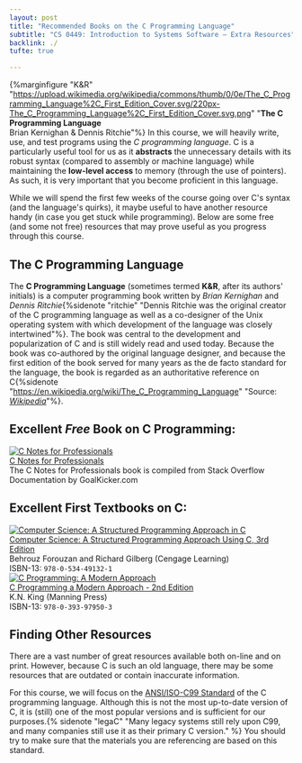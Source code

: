 ```yaml
---
layout: post
title: "Recommended Books on the C Programming Language"
subtitle: "CS 0449: Introduction to Systems Software — Extra Resources"
backlink: ./
tufte: true

---
```

{%marginfigure "K&R" "https://upload.wikimedia.org/wikipedia/commons/thumb/0/0e/The_C_Programming_Language%2C_First_Edition_Cover.svg/220px-The_C_Programming_Language%2C_First_Edition_Cover.svg.png" "**The C Programming Language**<br/>Brian Kernighan & Dennis Ritchie"%}
In this course, we will heavily write, use, and test programs using the *C programming language*. C is a particularly useful tool for us as it **abstracts** the unnecessary details with its robust syntax (compared to assembly or machine language) while maintaining the **low-level access** to memory (through the use of pointers). As such, it is very important that you become proficient in this language.

While we will spend the first few weeks of the course going over C's syntax (and the language's quirks), it maybe useful to have another resource handy (in case you get stuck while programming). Below are some free (and some not free) resources that may prove useful as you progress through this course.

## The C Programming Language
The **C Programming Language** (sometimes termed **K&R**, after its authors' initials) is a computer programming book written by *Brian Kernighan* and *Dennis Ritchie*{%sidenote "ritchie" "Dennis Ritchie was the original creator of the C programming language as well as a co-designer of the Unix operating system with which development of the language was closely intertwined"%}. The book was central to the development and popularization of C and is still widely read and used today. Because the book was co-authored by the original language designer, and because the first edition of the book served for many years as the de facto standard for the language, the book is regarded as an authoritative reference on C{%sidenote "https://en.wikipedia.org/wiki/The_C_Programming_Language" "Source: [*Wikipedia*](https://en.wikipedia.org/wiki/The_C_Programming_Language)"%}.

## Excellent *Free* Book on C Programming:
<div class="div-55">
<div class="row my-3">
<div class="col-3">
    <a href="https://goalkicker.com/CBook/"><img alt="C Notes for Professionals" src="https://teaching.csse.uwa.edu.au/units/CITS2002/images/CGrow.png"></a>
</div>
<div class="col-9">
    <div class="fw-bold"><a href="https://goalkicker.com/CBook/">C Notes for Professionals</a></div>
    <div class="fst-italic fw-medium">The C Notes for Professionals book is compiled from Stack Overflow Documentation by GoalKicker.com</div>
</div>
</div>
</div>

## Excellent First Textbooks on C:
<div class="div-55">
<div class="row my-3">
<div class="col-3">
    <a href="hhttps://www.cengage.com/c/isbn/9780357506134/"><img alt="Computer Science: A Structured Programming Approach in C" src="https://www.cengage.com/covers/imageServlet?image_type=LRGFC&catalog=cengage&productISBN13=9780357506134"></a>
</div>
<div class="col-9">
    <div class="fw-bold"><a href="hhttps://www.cengage.com/c/isbn/9780357506134/">Computer Science: A Structured Programming Approach Using C, 3rd Edition</a></div>
    <div class="fst-italic fw-medium">Behrouz Forouzan and Richard Gilberg (Cengage Learning)</div>
    <div>ISBN-13: <code>978-0-534-49132-1</code></div>
</div>
</div>
<div class="row my-3">
<div class="col-3">
    <a href="http://knking.com/books/c2/"><img alt="C Programming: A Modern Approach" src="http://knking.com/books/c2/images/cover2.jpg"></a>
</div>
<div class="col-9">
    <div class="fw-bold"><a href="http://knking.com/books/c2/">C Programming a Modern Approach - 2nd Edition</a></div>
    <div class="fst-italic fw-medium">K.N. King (Manning  Press)</div>
    <div>ISBN-13: <code>978-0-393-97950-3</code></div>
</div>
</div>
</div>

## Finding Other Resources
There are a vast number of great resources available both on-line and on print. However, because C is such an old language, there may be some resources that are outdated or contain inaccurate information. 

For this course, we will focus on the [ANSI/ISO-C99 Standard](https://en.wikipedia.org/wiki/C99) of the C programming language. Although this is not the most up-to-date version of C, it is (still) one of the most popular versions and is sufficient for our purposes.{% sidenote "legaC" "Many legacy systems still rely upon C99, and many companies still use it as their primary C version." %} You should try to make sure that the materials you are referencing are based on this standard.